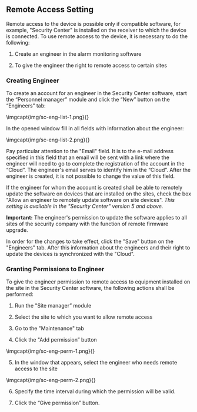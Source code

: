 ## Remote Access Setting

Remote access to the device is possible only if compatible software, for example, "Security Center" is installed on the receiver to which the device is connected. To use remote access to the device, it is necessary to do the following:

1. Create an engineer in the alarm monitoring software

2. To give the engineer the right to remote access to certain sites

### Creating Engineer

To create an account for an engineer in the Security Center software, start the “Personnel manager” module and click the “New” button on the “Engineers” tab:

\imgcapt{img/sc-eng-list-1.png}{}

In the opened window fill in all fields with information about the engineer:

\imgcapt{img/sc-eng-list-2.png}{}


Pay particular attention to the "Email" field. It is to the e-mail address specified in this field that an email will be sent with a link where the engineer will need to go to complete the registration of the account in the “Cloud”. The engineer's email serves to identify him in the “Cloud”. After the engineer is created, it is not possible to change the value of this field.

If the engineer for whom the account is created shall be able to remotely update the software on devices that are installed on the sites, check the box "Allow an engineer to remotely update software on site devices". *This setting is available in the "Security Center" version 5 and above.*

**Important:** The engineer's permission to update the software applies to all sites of the security company with the function of remote firmware upgrade.

In order for the changes to take effect, click the "Save" button on the "Engineers" tab. After this information about the engineers and their right to update the devices is synchronized with the "Cloud".

### Granting Permissions to Engineer 

To give the engineer permission to remote access to equipment installed on the site in the Security Center software, the following actions shall be performed:

1. Run the "Site manager” module

2. Select the site to which you want to allow remote access

3. Go to the "Maintenance" tab

4. Click the "Add permission” button
   
\imgcapt{img/sc-eng-perm-1.png}{}

5. In the window that appears, select the engineer who needs remote access to the site 
   
\imgcapt{img/sc-eng-perm-2.png}{}

6. Specify the time interval during which the permission will be valid.
   
7. Click the “Give permission” button.

